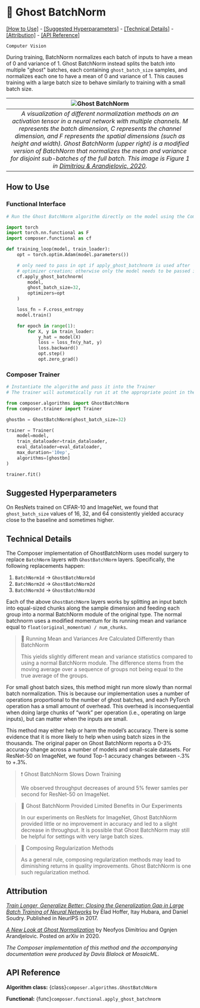 # 👻 Ghost BatchNorm

[\[How to Use\]](#how-to-use) - [\[Suggested Hyperparameters\]](#suggested-hyperparameters) - [\[Technical Details\]](#technical-details) - [\[Attribution\]](#attribution) - [\[API Reference\]](#api-reference)

`Computer Vision`

During training, BatchNorm normalizes each batch of inputs to have a mean of 0 and variance of 1.
Ghost BatchNorm instead splits the batch into multiple "ghost" batches, each containing `ghost_batch_size` samples, and normalizes each one to have a mean of 0 and variance of 1.
This causes training with a large batch size to behave similarly to training with a small batch size.

| ![Ghost BatchNorm](../_images/ghost-batch-normalization.png) |
|:--:
|*A visualization of different normalization methods on an activation tensor in a neural network with multiple channels. M represents the batch dimension, C represents the channel dimension, and F represents the spatial dimensions (such as height and width). Ghost BatchNorm (upper right) is a modified version of BatchNorm that normalizes the mean and variance for disjoint sub-batches of the full batch. This image is Figure 1 in [Dimitriou & Arandjelovic, 2020](https://arxiv.org/abs/2007.08554).*|

## How to Use

### Functional Interface

```python
# Run the Ghost BatchNorm algorithm directly on the model using the Composer functional API

import torch
import torch.nn.functional as F
import composer.functional as cf

def training_loop(model, train_loader):
    opt = torch.optim.Adam(model.parameters())

    # only need to pass in opt if apply_ghost_batchnorm is used after
    # optimizer creation; otherwise only the model needs to be passed in
    cf.apply_ghost_batchnorm(
        model,
        ghost_batch_size=32,
        optimizers=opt
    )

    loss_fn = F.cross_entropy
    model.train()

    for epoch in range(1):
        for X, y in train_loader:
            y_hat = model(X)
            loss = loss_fn(y_hat, y)
            loss.backward()
            opt.step()
            opt.zero_grad()
```

### Composer Trainer

<!--
```python
from torch.utils.data import DataLoader
from tests.common import RandomClassificationDataset, SimpleModel

model = SimpleModel()
train_dataloader = DataLoader(RandomClassificationDataset())
eval_dataloader = DataLoader(RandomClassificationDataset())
```
-->
<!--pytest-codeblocks:cont-->
```python
# Instantiate the algorithm and pass it into the Trainer
# The trainer will automatically run it at the appropriate point in the training loop

from composer.algorithms import GhostBatchNorm
from composer.trainer import Trainer

ghostbn = GhostBatchNorm(ghost_batch_size=32)

trainer = Trainer(
    model=model,
    train_dataloader=train_dataloader,
    eval_dataloader=eval_dataloader,
    max_duration='10ep',
    algorithms=[ghostbn]
)

trainer.fit()
```

## Suggested Hyperparameters

On ResNets trained on CIFAR-10 and ImageNet, we found that `ghost_batch_size` values of 16, 32, and 64 consistently yielded accuracy close to the baseline and sometimes higher.

## Technical Details

The Composer implementation of GhostBatchNorm uses model surgery to replace `BatchNorm` layers with `GhostBatchNorm` layers. Specifically, the following replacements happen:
1) `BatchNorm1d` -> `GhostBatchNorm1d`
2) `BatchNorm2d` -> `GhostBatchNorm2d`
3) `BatchNorm3d` -> `GhostBatchNorm3d`

Each of the above `GhostBatchNorm` layers works by splitting an input batch into equal-sized chunks along the sample dimension and feeding each group into a normal BatchNorm module of the original type. The normal batchnorm uses a modified momentum for its running mean and variance equal to `float(original_momentum) / num_chunks`.

> 🚧 Running Mean and Variances Are Calculated Differently than BatchNorm
>
> This yields slightly different mean and variance statistics compared to using a normal BatchNorm module.
> The difference stems from the moving average over a sequence of groups not being equal to the true average of the groups.

For small ghost batch sizes, this method might run more slowly than normal batch normalization. This is because our implementation uses a number of operations proportional to the number of ghost batches, and each PyTorch operation has a small amount of overhead. This overhead is inconsequential when doing large chunks of “work” per operation (i.e., operating on large inputs), but can matter when the inputs are small.

This method may either help or harm the model’s accuracy. There is some evidence that it is more likely to help when using batch sizes in the thousands.
The original paper on Ghost BatchNorm reports a 0-3% accuracy change across a number of models and small-scale datasets. For ResNet-50 on ImageNet, we found Top-1 accuracy changes between -.3% to +.3%.

>❗ Ghost BatchNorm Slows Down Training
>
> We observed throughput decreases of around 5% fewer samles per second for ResNet-50 on ImageNet.

> 🚧 Ghost BatchNorm Provided Limited Benefits in Our Experiments
>
> In our experiments on ResNets for ImageNet, Ghost BatchNorm provided little or no improvement in accuracy and led to a slight decrease in throughput.
> It is possible that Ghost BatchNorm may still be helpful for settings with very large batch sizes.

> 🚧 Composing Regularization Methods
>
> As a general rule, composing regularization methods may lead to diminishing returns in quality improvements. Ghost BatchNorm is one such regularization method.


## Attribution

[*Train Longer, Generalize Better: Closing the Generalization Gap in Large Batch Training of Neural Networks*](https://arxiv.org/abs/1705.08741) by Elad Hoffer, Itay Hubara, and Daniel Soudry. Published in NeurIPS in 2017.

[*A New Look at Ghost Normalization*](https://arxiv.org/abs/2007.08554) by Neofyos Dimitriou and Ognjen Arandjelovic. Posted on arXiv in 2020.

*The Composer implementation of this method and the accompanying documentation were produced by Davis Blalock at MosaicML.*

## API Reference

**Algorithm class:** {class}`composer.algorithms.GhostBatchNorm`

**Functional:** {func}`composer.functional.apply_ghost_batchnorm`
